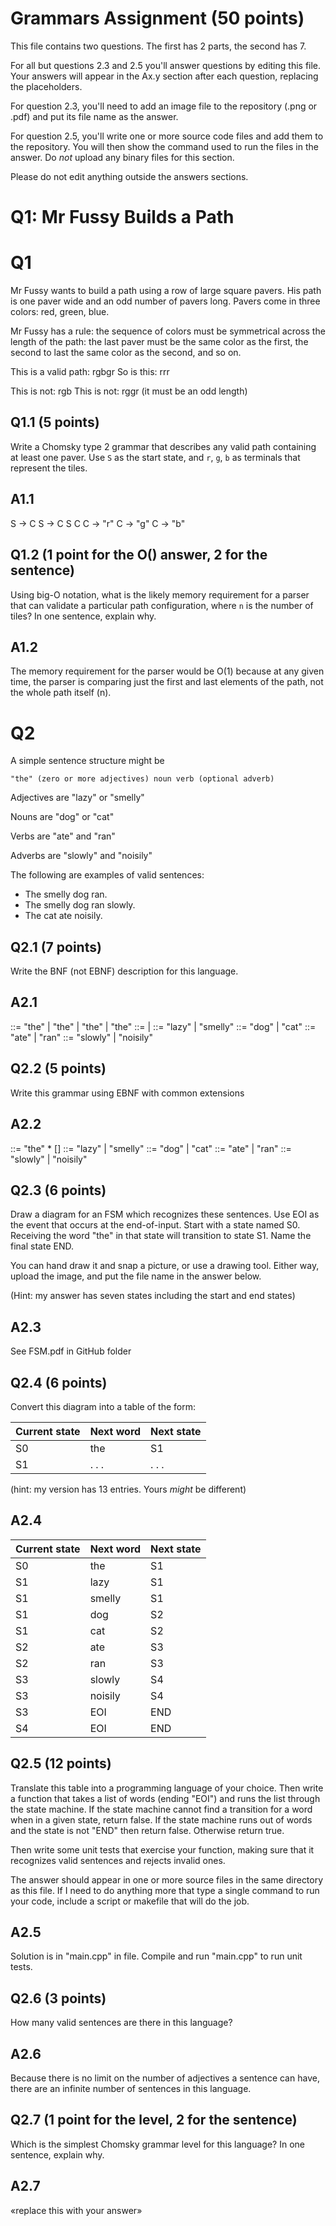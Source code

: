 # Grammars Assignment (50 points)

This file contains two questions. The first has 2 parts, the second has 7.

For all but questions 2.3 and 2.5 you'll answer questions by editing this file.
Your answers will appear in the Ax.y section after each question, replacing the
placeholders.

For question 2.3, you'll need to add an image file to the repository (.png or
.pdf) and put its file name as the answer.

For question 2.5, you'll write one or more source code files and add them to the
repository. You will then show the command used to run the files in the answer.
Do _not_ upload any binary files for this section.

Please do not edit anything outside the answers sections.


# Q1: Mr Fussy Builds a Path

# Q1

Mr Fussy wants to build a path using a row of large square pavers. His path is
one paver wide and an odd number of pavers long. Pavers come in three colors:
red, green, blue.

Mr Fussy has a rule: the sequence of colors must be symmetrical across the
length of the path: the last paver must be the same color as the first, the
second to last the same color as the second, and so on.

This is a valid path:  rgbgr
So is this: rrr

This is not: rgb
This is not: rggr    (it must be an odd length)

## Q1.1  (5 points)

Write a Chomsky type 2 grammar that describes any valid path containing at
least one paver. Use `S` as the start state, and `r`, `g`, `b` as terminals that
represent the tiles.

## A1.1

S -> C
S -> C S C
C -> "r"
C -> "g"
C -> "b"


## Q1.2  (1 point for the O() answer, 2 for the sentence)

Using big-O notation, what is the likely memory requirement for a parser that
can validate a particular path configuration, where `n` is the number of tiles?
In one sentence, explain why.

## A1.2

The memory requirement for the parser would be O(1) because at any given time, the parser is comparing just the first and last elements of the path, not the whole path itself (n). 



# Q2

A simple sentence structure might be

    "the" (zero or more adjectives) noun verb (optional adverb)

Adjectives are "lazy" or "smelly"

Nouns are "dog" or "cat"

Verbs are "ate" and "ran"

Adverbs are "slowly" and "noisily"

The following are examples of valid sentences:

* The smelly dog ran.
* The smelly dog ran slowly.
* The cat ate noisily.

## Q2.1 (7 points)

Write the BNF (not EBNF) description for this language.

## A2.1

<sentence> ::= "the" <description> <noun> <verb> <adverb> | "the" <description> <noun> <verb> | "the" <noun> <verb> <adverb> | "the" <noun> <verb>
<description> ::= <adjective> <description> | <adjective>
<adjective> ::= "lazy" | "smelly"
<noun> ::= "dog" | "cat"
<verb> ::= "ate" | "ran"
<adverb> ::= "slowly" | "noisily"


## Q2.2 (5 points)

Write this grammar using EBNF with common extensions

## A2.2

<sentence> ::= "the" <adjective>* <noun> <verb> [<adverb>]
<adjective> ::= "lazy" | "smelly"
<noun> ::= "dog" | "cat"
<verb> ::= "ate" | "ran"
<adverb> ::= "slowly" | "noisily"


## Q2.3 (6 points)

  Draw a diagram for an FSM which recognizes these sentences. Use EOI as the
  event that occurs at the end-of-input. Start with a state named S0. Receiving
  the word "the" in that state will transition to state S1. Name the final state
  END.

  You can hand draw it and snap a picture, or use a drawing tool. Either way,
  upload the image, and put the file name in the answer below.

  (Hint: my answer has seven states including the start and end states)


## A2.3

See FSM.pdf in GitHub folder


## Q2.4 (6 points)

Convert this diagram into a table of the form:

Current state | Next word | Next state
--------------|-----------|-----------
    S0        |    the    |     S1
    S1        |   . . .   |   . . .

(hint: my version has 13 entries. Yours _might_ be different)

## A2.4

Current state | Next word | Next state
--------------|-----------|-----------
    S0        |     the         |       S1
    S1        |     lazy        |       S1
    S1        |     smelly    |       S1
    S1        |     dog        |       S2
    S1        |     cat         |       S2
    S2        |     ate         |       S3
    S2        |     ran         |       S3
    S3        |     slowly    |       S4
    S3        |     noisily    |       S4
    S3        |     EOI        |       END
    S4        |     EOI        |       END


## Q2.5 (12 points)

Translate this table into a programming language of your choice. Then write a
function that takes a list of words (ending "EOI") and runs the list through the
state machine. If the state machine cannot find a transition for a word when in
a given state, return false. If the state machine runs out of words and the
state is not "END" then return false. Otherwise return true.

Then write some unit tests that exercise your function, making sure that it
recognizes valid sentences and rejects invalid ones.

The answer should appear in one or more source files in the same directory as
this file. If I need to do anything more that type a single command to run your
code, include a script or makefile that will do the job.

## A2.5

Solution is in "main.cpp" in file. Compile and run "main.cpp" to run unit tests.


## Q2.6 (3 points)

How many valid sentences are there in this language?

## A2.6

Because there is no limit on the number of adjectives a sentence can have, there are an infinite number of sentences in this language.


## Q2.7 (1 point for the level, 2 for the sentence)

Which is the simplest Chomsky grammar level for this language? In one sentence,
explain why.

## A2.7

«replace this with your answer»
